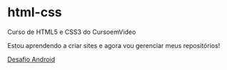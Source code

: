 # html-css
 Curso de HTML5 e CSS3 do CursoemVideo

 Estou aprendendo a criar sites e agora vou gerenciar meus repositórios!

 <a href= "https://raulguilhermedias.github.io/html-css/exercicios/desafios/desafio-android/">Desafio Android</a>
